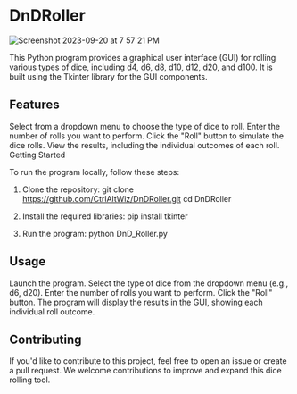 # DnDRoller

![Screenshot 2023-09-20 at 7 57 21 PM](https://github.com/CtrlAltWiz/DnDRoller/assets/46701041/56d6f87d-ae2c-4aec-ac49-2ce5322668d6)

This Python program provides a graphical user interface (GUI) for rolling various types of dice, including d4, d6, d8, d10, d12, d20, and d100. It is built using the Tkinter library for the GUI components.

## Features

Select from a dropdown menu to choose the type of dice to roll.
Enter the number of rolls you want to perform.
Click the "Roll" button to simulate the dice rolls.
View the results, including the individual outcomes of each roll.
Getting Started

To run the program locally, follow these steps:

1. Clone the repository:
git clone https://github.com/CtrlAltWiz/DnDRoller.git
cd DnDRoller
   
2. Install the required libraries:
pip install tkinter

3. Run the program:
python DnD_Roller.py

## Usage

Launch the program.
Select the type of dice from the dropdown menu (e.g., d6, d20).
Enter the number of rolls you want to perform.
Click the "Roll" button.
The program will display the results in the GUI, showing each individual roll outcome.

## Contributing

If you'd like to contribute to this project, feel free to open an issue or create a pull request. We welcome contributions to improve and expand this dice rolling tool.

